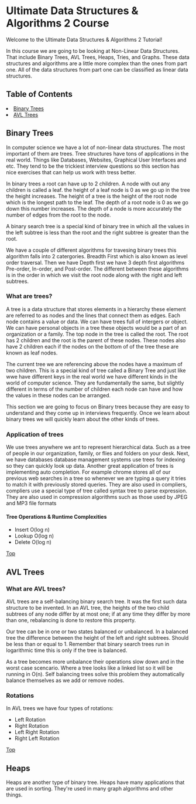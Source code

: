 <h1 id=home>Ultimate Data Structures & Algorithms 2 Course</h1>
<p>Welcome to the Ultimate Data Structures & Algorithms 2 Tutorial!</p>

<p>In this course we are going to be looking at Non-Linear Data Structures. That include Binary Trees, AVL Trees, Heaps, Tries, and Graphs. These data structures and algorithms are a little more complex than the ones from part one. All of the data structures from part one can be classified as linear data structures.</p>


<h2>Table of Contents</h2>
<li><a href='#section1'>Binary Trees</a></li>
<li><a href='#section2'>AVL Trees</a></li>

<h2 id=section1>Binary Trees</h2>

<p>In computer science we have a lot of non-linear data structures. The most important of them are trees. Tree structures have tons of applications in the real world. Things like Databases, Websites, Graphical User Interfaces and etc. They tend to be the trickiest interview questions so this section has nice exercises that can help us work with tress better.</p>

<p>In binary trees a root can have up to 2 children. A node with out any children is called a leaf. the height of a leaf node is 0 as we go up in the tree the height increases. The height of a tree is the height of the root node which is the longest path to the leaf. The depth of a root node is 0 as we go down this number increases. The depth of a node is more accurately the number of edges from the root to the node.</p>

<p>A binary search tree is a special kind of binary tree in which all the values in the left subtree is less than the root and the right subtree is greater than the root.</p>

<p>We have a couple of different algorithms for travesing binary trees this algorithm falls into 2 catergories. Breadth First which is also known as level order traversal. Then we have Depth first we have 3 depth first algorithms Pre-order, In-order, and Post-order. The different between these algorithms is in the order in which we visit the root node along with the right and left subtrees.</p>

<h3>What are trees?</h3>

<p>A tree is a data structure that stores elements in a hierarchy these element are referred to as nodes and the lines that connect them as edges. Each node contains a value or data. We can have trees full of intergers or object. We can have personal objects in a tree these objects would be a part of an organization or a family. The top node in the tree is called the root. The root has 2 children and the root is the parent of these nodes. These nodes also have 2 children each if the nodes on the bottom of of the tree these are known as leaf nodes.</p>

<p>The current tree we are referencing above the nodes have a maximum of two children. This is a special kind of tree called a Binary Tree and just like wwe have different keys in the real world we have different kinds in the world of computer science. They are fundamentally the same, but slightly different in terms of the number of children each node can have and how the values in these nodes can be arranged.</p>

<p>This section we are going to focus on Binary trees because they are easy to understand and they come up in interviews frequently. Once we learn about binary trees we will quickly learn about the other kinds of trees.</p>

<h3>Application of trees</h3>

<p>We use trees anywhere we ant to represent hierarchical data. Such as a tree of people in our organization, family, or flies and folders on your desk. Next, we have databases database management systems use trees for indexing so they can quickly look up data. Another great application of trees is implementing auto completion. For example chrome stores all of our previous web searches in a tree so whenever we are typing a query it tries to match it with previously stored queries. They are also used in compliers, compliers use a special type of tree called syntax tree to parse expression. They are also used in compression algorithms such as those used by JPEG and MP3 file formats </p>

<h4>Tree Operations & Runtime Complexities</h4>

<ul>
    <li>Insert O(log n)</li>
    <li>Lookup O(log n)</li>
    <li>Delete O(log n)</li>
</ul>

<a href="#home">Top</a>

<h2 id=section1>AVL Trees</h2>

<h3>What are AVL trees?</h3>

<p>AVL trees are a self-balancing binary search tree. It was the first such data structure to be invented. In an AVL tree, the heights of the two child subtrees of any node differ by at most one; if at any time they differ by more than one, rebalancing is done to restore this property.<p>

<p>Our tree can be in one or two states balanced or unbalanced. In a balanced tree the difference between the height of the left and right subtrees. Should be less than or equal to 1. Remember that binary search trees run in logarithmic time this is only if the tree is balanced.<p>

<p>As a tree becomes more unbalance their operations slow down and in the worst case scencario. Where a tree looks like a linked list so it will be running in O(n). Self balancing trees solve this problem they automatically balance themselves as we add or remove nodes.</p>

<h3>Rotations</h3>

<p>In AVL trees we have four types of rotations:</p>

<ul>
    <li>Left Rotation</li>
    <li>Right Rotation</li>
    <li>Left Right Rotation</li>
    <li>Right Left Rotation</li>
</ul>

<a href="#home">Top</a>

<h2 id=section1>Heaps</h2>

<p>Heaps are another type of binary tree. Heaps have many applications that are used in sorting. They're used in many graph algorithms and other things. </p>